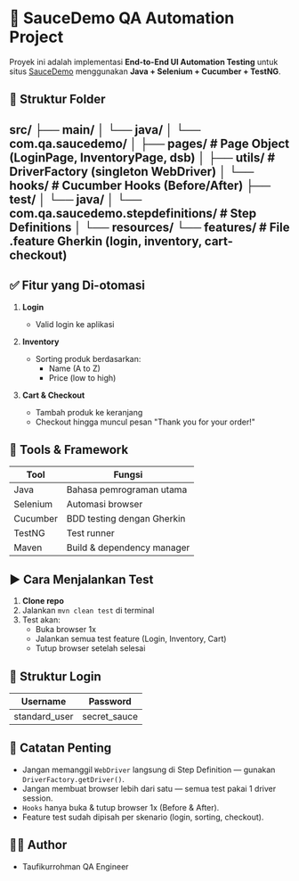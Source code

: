 # 🧪 SauceDemo QA Automation Project

Proyek ini adalah implementasi **End-to-End UI Automation Testing** untuk situs [SauceDemo](https://www.saucedemo.com/) 
menggunakan **Java + Selenium + Cucumber + TestNG**.

## 📁 Struktur Folder

src/
├── main/
│ └── java/
│ └── com.qa.saucedemo/
│ ├── pages/ # Page Object (LoginPage, InventoryPage, dsb)
│ ├── utils/ # DriverFactory (singleton WebDriver)
│ └── hooks/ # Cucumber Hooks (Before/After)
├── test/
│ └── java/
│ └── com.qa.saucedemo.stepdefinitions/ # Step Definitions
│
└── resources/
└── features/ # File .feature Gherkin (login, inventory, cart-checkout)
---------------------------------------------------------------------------------------------
## ✅ Fitur yang Di-otomasi

1. **Login**
    - Valid login ke aplikasi

2. **Inventory**
    - Sorting produk berdasarkan:
        - Name (A to Z)
        - Price (low to high)

3. **Cart & Checkout**
    - Tambah produk ke keranjang
    - Checkout hingga muncul pesan "Thank you for your order!"

## 🚀 Tools & Framework

| Tool         | Fungsi                    |
|--------------|---------------------------|
| Java         | Bahasa pemrograman utama  |
| Selenium     | Automasi browser          |
| Cucumber     | BDD testing dengan Gherkin|
| TestNG       | Test runner               |
| Maven        | Build & dependency manager|

## ▶️ Cara Menjalankan Test

1. **Clone repo**
2. Jalankan `mvn clean test` di terminal
3. Test akan:
    - Buka browser 1x
    - Jalankan semua test feature (Login, Inventory, Cart)
    - Tutup browser setelah selesai

## 🔐 Struktur Login

| Username       | Password      |
|----------------|---------------|
| standard_user  | secret_sauce  |

## 📌 Catatan Penting

- Jangan memanggil `WebDriver` langsung di Step Definition — gunakan `DriverFactory.getDriver()`.
- Jangan membuat browser lebih dari satu — semua test pakai 1 driver session.
- `Hooks` hanya buka & tutup browser 1x (Before & After).
- Feature test sudah dipisah per skenario (login, sorting, checkout).

## 🙋‍♂️ Author

- Taufikurrohman QA Engineer


